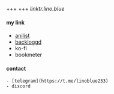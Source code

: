 +++
+++
*linktr.lino.blue*
#### my link
- [anilist](https://anilist.co/user/nebulasta/)
- [backloggd](https://www.backloggd.com/u/nebulasta/)
- ko-fi
- bookmeter
#### contact
    - [telegram](https://t.me/linoblue233)
    - discord
